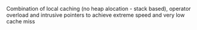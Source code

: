 Combination of local caching (no heap alocation - stack based), operator overload and intrusive pointers to achieve extreme speed and very low cache miss
